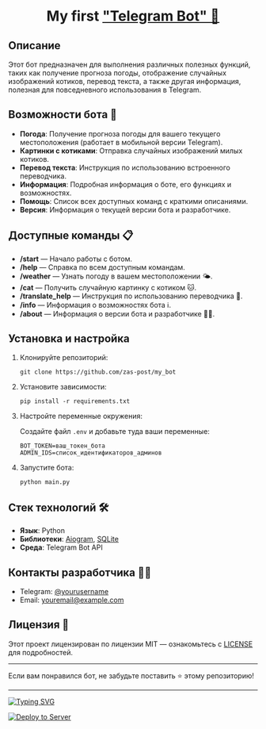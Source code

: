 <!DOCTYPE html>
<html lang="en">
<head>
    <meta charset="UTF-8">
    <meta name="viewport" content="width=device-width, initial-scale=1.0">
</head>
<body>

<h1 align="center">My first <a href="hhttps://github.com/zas-post/my_bot" target="_blank">"Telegram Bot" 🤖</a>

<h2>Описание</h2>
<p>
    Этот бот предназначен для выполнения различных полезных функций, таких как получение прогноза погоды,
    отображение случайных изображений котиков, перевод текста, а также другая информация, полезная для
    повседневного использования в Telegram.
</p>

<h2>Возможности бота 🚀</h2>
<ul>
    <li><strong>Погода</strong>: Получение прогноза погоды для вашего текущего местоположения (работает в мобильной версии Telegram).</li>
    <li><strong>Картинки с котиками</strong>: Отправка случайных изображений милых котиков.</li>
    <li><strong>Перевод текста</strong>: Инструкция по использованию встроенного переводчика.</li>
    <li><strong>Информация</strong>: Подробная информация о боте, его функциях и возможностях.</li>
    <li><strong>Помощь</strong>: Список всех доступных команд с краткими описаниями.</li>
    <li><strong>Версия</strong>: Информация о текущей версии бота и разработчике.</li>
</ul>

<h2>Доступные команды 📋</h2>
<ul>
    <li><strong>/start</strong> — Начало работы с ботом.</li>
    <li><strong>/help</strong> — Справка по всем доступным командам.</li>
    <li><strong>/weather</strong> — Узнать погоду в вашем местоположении 🌤.</li>
    <li><strong>/cat</strong> — Получить случайную картинку с котиком 🐱.</li>
    <li><strong>/translate_help</strong> — Инструкция по использованию переводчика 📖.</li>
    <li><strong>/info</strong> — Информация о возможностях бота ℹ️.</li>
    <li><strong>/about</strong> — Информация о версии бота и разработчике 👨‍💻.</li>
</ul>

<h2>Установка и настройка</h2>
<ol>
    <li>Клонируйте репозиторий:
        <pre><code>git clone https://github.com/zas-post/my_bot</code></pre>
    </li>
    <li>Установите зависимости:
        <pre><code>pip install -r requirements.txt</code></pre>
    </li>
    <li>Настройте переменные окружения:
        <p>Создайте файл <code>.env</code> и добавьте туда ваши переменные:</p>
        <pre><code>BOT_TOKEN=ваш_токен_бота
ADMIN_IDS=список_идентификаторов_админов</code></pre>
    </li>
    <li>Запустите бота:
        <pre><code>python main.py</code></pre>
    </li>
</ol>

<h2>Стек технологий 🛠</h2>
<ul>
    <li><strong>Язык</strong>: Python</li>
    <li><strong>Библиотеки</strong>: <a href="https://github.com/aiogram/aiogram">Aiogram</a>,
        <a href="https://www.sqlite.org/index.html">SQLite</a></li>
    <li><strong>Среда</strong>: Telegram Bot API</li>
</ul>

<h2>Контакты разработчика 👨‍💻</h2>
<ul>
    <li>Telegram: <a href="https://t.me/yourusername">@yourusername</a></li>
    <li>Email: <a href="mailto:youremail@example.com">youremail@example.com</a></li>
</ul>

<h2>Лицензия 📄</h2>
<p>
    Этот проект лицензирован по лицензии MIT — ознакомьтесь с <a href="LICENSE">LICENSE</a> для подробностей.
</p>

<hr>
<p>
    Если вам понравился бот, не забудьте поставить ⭐ этому репозиторию!
</p>

<hr>

<div>
<a href="https://git.io/typing-svg"><img src="https://readme-typing-svg.demolab.com?font=Fira+Code&size=15&pause=1000&color=000000&vCenter=true&width=435&lines=Code+status%3A" alt="Typing SVG" /></a>
</div>

[![Deploy to Server](https://github.com/zas-post/my_bot/actions/workflows/deploy.yml/badge.svg)](https://github.com/zas-post/my_bot/actions/workflows/deploy.yml)


</body>
</html>
